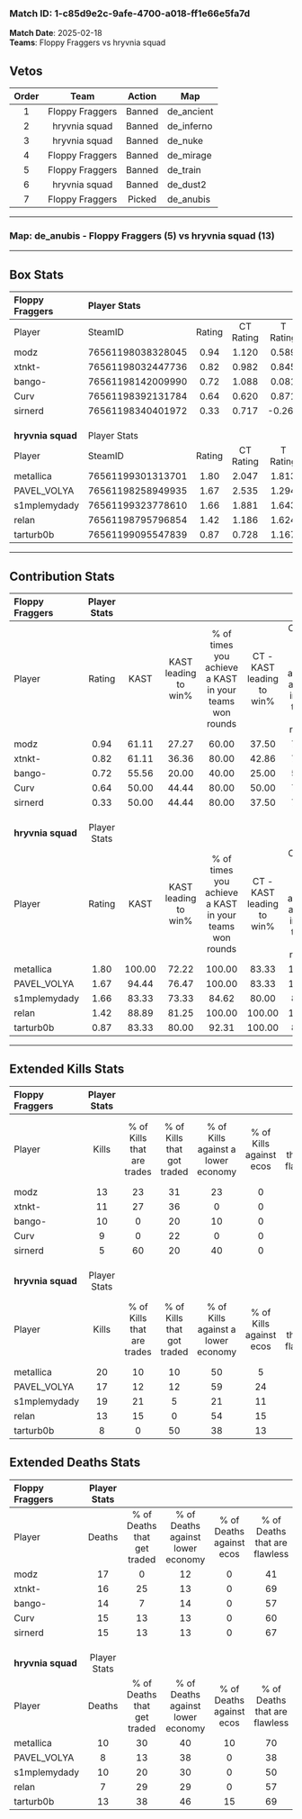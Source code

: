 ### Match ID: 1-c85d9e2c-9afe-4700-a018-ff1e66e5fa7d  
**Match Date**: 2025-02-18  
**Teams**: Floppy Fraggers vs hryvnia squad  

## Vetos  

| Order | Team | Action | Map |
| :---: | :--: | :----: | --- |
| 1 | Floppy Fraggers | Banned | de_ancient |
| 2 | hryvnia squad | Banned | de_inferno |
| 3 | hryvnia squad | Banned | de_nuke |
| 4 | Floppy Fraggers | Banned | de_mirage |
| 5 | Floppy Fraggers | Banned | de_train |
| 6 | hryvnia squad | Banned | de_dust2 |
| 7 | Floppy Fraggers | Picked | de_anubis |

---  

### **Map**: de_anubis - Floppy Fraggers (5) vs hryvnia squad (13)  
---  

## Box Stats  

| **Floppy Fraggers** | Player Stats      |        |           |          |        |       |       |         |        |      |     |
| :- | :- | :-: | :-: | :-: | :-: | :-: | :-: | :-: | :-: | :-: | :-: |
| Player              | SteamID           | Rating | CT Rating | T Rating |  KAST  |  ADR  | Kills | Assists | Deaths | K/D  | HS% |
| modz                | 76561198038328045 |  0.94  |   1.120   |  0.589   | 61.11  | 92.1  |  13   |    3    |   17   | 0.76 | 53  |
| xtnkt-              | 76561198032447736 |  0.82  |   0.982   |  0.845   | 61.11  | 71.4  |  11   |    5    |   16   | 0.69 | 36  |
| bango-              | 76561198142009990 |  0.72  |   1.088   |  0.081   | 55.56  | 54.4  |  10   |    2    |   14   | 0.71 | 50  |
| Curv                | 76561198392131784 |  0.64  |   0.620   |  0.871   | 50.00  | 68.3  |   9   |    2    |   15   | 0.60 | 44  |
| sirnerd             | 76561198340401972 |  0.33  |   0.717   |  -0.265  | 50.00  | 30.3  |   5   |    2    |   15   | 0.33 | 20  |
|                     |                   |        |           |          |        |       |       |         |        |      |     |
|                     |                   |        |           |          |        |       |       |         |        |      |     |
|                     |                   |        |           |          |        |       |       |         |        |      |     |
| **hryvnia squad**   | Player Stats      |        |           |          |        |       |       |         |        |      |     |
| Player              | SteamID           | Rating | CT Rating | T Rating |  KAST  |  ADR  | Kills | Assists | Deaths | K/D  | HS% |
| metallica           | 76561199301313701 |  1.80  |   2.047   |  1.813   | 100.00 | 97.8  |  20   |    6    |   10   | 2.00 | 50  |
| PAVEL_VOLYA         | 76561198258949935 |  1.67  |   2.535   |  1.294   | 94.44  | 95.3  |  17   |    7    |   8    | 2.13 | 58  |
| s1mplemydady        | 76561199323778610 |  1.66  |   1.881   |  1.643   | 83.33  | 112.7 |  19   |    3    |   10   | 1.90 | 57  |
| relan               | 76561198795796854 |  1.42  |   1.186   |  1.624   | 88.89  | 85.2  |  13   |    3    |   7    | 1.86 | 69  |
| tarturb0b           | 76561199095547839 |  0.87  |   0.728   |  1.167   | 83.33  | 55.1  |   8   |    5    |   13   | 0.62 | 87  |
---  

## Contribution Stats  

| **Floppy Fraggers** | Player Stats |        |                      |                                                        |                           |                                                             |                          |                                                            |
| :- | :-: | :-: | :-: | :-: | :-: | :-: | :-: | :-: |
| Player              |    Rating    |  KAST  | KAST leading to win% | % of times you achieve a KAST in your teams won rounds | CT - KAST leading to win% | CT - % of times you achieve a KAST in your teams won rounds | T - KAST leading to win% | T - % of times you achieve a KAST in your teams won rounds |
| modz                |     0.94     | 61.11  |        27.27         |                         60.00                          |           37.50           |                            75.00                            |           0.00           |                            0.00                            |
| xtnkt-              |     0.82     | 61.11  |        36.36         |                         80.00                          |           42.86           |                            75.00                            |          25.00           |                           100.00                           |
| bango-              |     0.72     | 55.56  |        20.00         |                         40.00                          |           25.00           |                            50.00                            |           0.00           |                            0.00                            |
| Curv                |     0.64     | 50.00  |        44.44         |                         80.00                          |           50.00           |                            75.00                            |          33.33           |                           100.00                           |
| sirnerd             |     0.33     | 50.00  |        44.44         |                         80.00                          |           37.50           |                            75.00                            |          100.00          |                           100.00                           |
|                     |              |        |                      |                                                        |                           |                                                             |                          |                                                            |
|                     |              |        |                      |                                                        |                           |                                                             |                          |                                                            |
|                     |              |        |                      |                                                        |                           |                                                             |                          |                                                            |
| **hryvnia squad**   | Player Stats |        |                      |                                                        |                           |                                                             |                          |                                                            |
| Player              |    Rating    |  KAST  | KAST leading to win% | % of times you achieve a KAST in your teams won rounds | CT - KAST leading to win% | CT - % of times you achieve a KAST in your teams won rounds | T - KAST leading to win% | T - % of times you achieve a KAST in your teams won rounds |
| metallica           |     1.80     | 100.00 |        72.22         |                         100.00                         |           83.33           |                           100.00                            |          66.67           |                           100.00                           |
| PAVEL_VOLYA         |     1.67     | 94.44  |        76.47         |                         100.00                         |           83.33           |                           100.00                            |          72.73           |                           100.00                           |
| s1mplemydady        |     1.66     | 83.33  |        73.33         |                         84.62                          |           80.00           |                            80.00                            |          70.00           |                           87.50                            |
| relan               |     1.42     | 88.89  |        81.25         |                         100.00                         |          100.00           |                           100.00                            |          72.73           |                           100.00                           |
| tarturb0b           |     0.87     | 83.33  |        80.00         |                         92.31                          |          100.00           |                            80.00                            |          72.73           |                           100.00                           |
---  

## Extended Kills Stats  

| **Floppy Fraggers** | Player Stats |                            |                            |                                    |                         |                              |                                 |                                       |                    |           |
| :- | :-: | :-: | :-: | :-: | :-: | :-: | :-: | :-: | :-: | :-: |
| Player              |    Kills     | % of Kills that are trades | % of Kills that got traded | % of Kills against a lower economy | % of Kills against ecos | % of Kills that are flawless | % of Kills that are close duels | % of Kills that are assisted by flash | Pistol Round Kills | AWP Kills |
| modz                |      13      |             23             |             31             |                 23                 |            0            |              38              |                8                |                   0                   |         1          |     0     |
| xtnkt-              |      11      |             27             |             36             |                 0                  |            0            |              64              |               18                |                   0                   |         4          |     0     |
| bango-              |      10      |             0              |             20             |                 10                 |            0            |              60              |                0                |                   0                   |         0          |     0     |
| Curv                |      9       |             0              |             22             |                 0                  |            0            |              67              |                0                |                   0                   |         1          |     0     |
| sirnerd             |      5       |             60             |             20             |                 40                 |            0            |              80              |                0                |                  20                   |         0          |     0     |
|                     |              |                            |                            |                                    |                         |                              |                                 |                                       |                    |           |
|                     |              |                            |                            |                                    |                         |                              |                                 |                                       |                    |           |
|                     |              |                            |                            |                                    |                         |                              |                                 |                                       |                    |           |
| **hryvnia squad**   | Player Stats |                            |                            |                                    |                         |                              |                                 |                                       |                    |           |
| Player              |    Kills     | % of Kills that are trades | % of Kills that got traded | % of Kills against a lower economy | % of Kills against ecos | % of Kills that are flawless | % of Kills that are close duels | % of Kills that are assisted by flash | Pistol Round Kills | AWP Kills |
| metallica           |      20      |             10             |             10             |                 50                 |            5            |              60              |                5                |                   5                   |         3          |     0     |
| PAVEL_VOLYA         |      17      |             12             |             12             |                 59                 |           24            |              47              |               18                |                   0                   |         1          |     0     |
| s1mplemydady        |      19      |             21             |             5              |                 21                 |           11            |              68              |                0                |                   0                   |         4          |     4     |
| relan               |      13      |             15             |             0              |                 54                 |           15            |              62              |               15                |                  15                   |         1          |     0     |
| tarturb0b           |      8       |             0              |             50             |                 38                 |           13            |              50              |               25                |                  13                   |         1          |     0     |
## Extended Deaths Stats  

| **Floppy Fraggers** | Player Stats |                             |                                   |                          |                               |                            |                           |               |
| :- | :-: | :-: | :-: | :-: | :-: | :-: | :-: | :-: |
| Player              |    Deaths    | % of Deaths that get traded | % of Deaths against lower economy | % of Deaths against ecos | % of Deaths that are flawless | % of Deaths that are close | % of Deaths while blinded | Deaths to AWP |
| modz                |      17      |              0              |                12                 |            0             |              41               |             18             |             6             |       0       |
| xtnkt-              |      16      |             25              |                13                 |            0             |              69               |             6              |             0             |       1       |
| bango-              |      14      |              7              |                14                 |            0             |              57               |             21             |             0             |       1       |
| Curv                |      15      |             13              |                13                 |            0             |              60               |             7              |            13             |       0       |
| sirnerd             |      15      |             13              |                13                 |            0             |              67               |             0              |             7             |       2       |
|                     |              |                             |                                   |                          |                               |                            |                           |               |
|                     |              |                             |                                   |                          |                               |                            |                           |               |
|                     |              |                             |                                   |                          |                               |                            |                           |               |
| **hryvnia squad**   | Player Stats |                             |                                   |                          |                               |                            |                           |               |
| Player              |    Deaths    | % of Deaths that get traded | % of Deaths against lower economy | % of Deaths against ecos | % of Deaths that are flawless | % of Deaths that are close | % of Deaths while blinded | Deaths to AWP |
| metallica           |      10      |             30              |                40                 |            10            |              70               |             0              |            10             |       0       |
| PAVEL_VOLYA         |      8       |             13              |                38                 |            0             |              38               |             0              |             0             |       0       |
| s1mplemydady        |      10      |             20              |                30                 |            0             |              50               |             0              |             0             |       0       |
| relan               |      7       |             29              |                29                 |            0             |              57               |             14             |             0             |       0       |
| tarturb0b           |      13      |             38              |                46                 |            15            |              69               |             15             |             0             |       0       |
